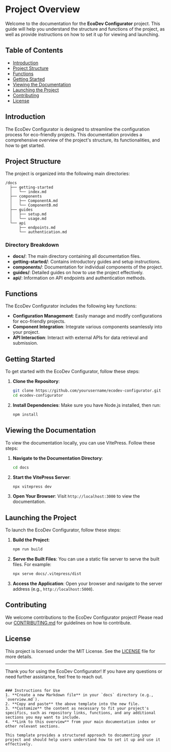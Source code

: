 # Project Overview

Welcome to the documentation for the **EcoDev Configurator** project. This guide will help you understand the structure and functions of the project, as well as provide instructions on how to set it up for viewing and launching.

## Table of Contents

- [Introduction](#introduction)
- [Project Structure](#project-structure)
- [Functions](#functions)
- [Getting Started](#getting-started)
- [Viewing the Documentation](#viewing-the-documentation)
- [Launching the Project](#launching-the-project)
- [Contributing](#contributing)
- [License](#license)

## Introduction

The EcoDev Configurator is designed to streamline the configuration process for eco-friendly projects. This documentation provides a comprehensive overview of the project's structure, its functionalities, and how to get started.

## Project Structure

The project is organized into the following main directories:

```
/docs
  ├── getting-started
  │   └── index.md
  ├── components
  │   ├── ComponentA.md
  │   └── ComponentB.md
  ├── guides
  │   ├── setup.md
  │   └── usage.md
  └── api
      ├── endpoints.md
      └── authentication.md
```

### Directory Breakdown

- **docs/**: The main directory containing all documentation files.
- **getting-started/**: Contains introductory guides and setup instructions.
- **components/**: Documentation for individual components of the project.
- **guides/**: Detailed guides on how to use the project effectively.
- **api/**: Information on API endpoints and authentication methods.

## Functions

The EcoDev Configurator includes the following key functions:

- **Configuration Management**: Easily manage and modify configurations for eco-friendly projects.
- **Component Integration**: Integrate various components seamlessly into your project.
- **API Interaction**: Interact with external APIs for data retrieval and submission.

## Getting Started

To get started with the EcoDev Configurator, follow these steps:

1. **Clone the Repository**:
   ```bash
   git clone https://github.com/yourusername/ecodev-configurator.git
   cd ecodev-configurator
   ```

2. **Install Dependencies**:
   Make sure you have Node.js installed, then run:
   ```bash
   npm install
   ```

## Viewing the Documentation

To view the documentation locally, you can use VitePress. Follow these steps:

1. **Navigate to the Documentation Directory**:
   ```bash
   cd docs
   ```

2. **Start the VitePress Server**:
   ```bash
   npx vitepress dev
   ```

3. **Open Your Browser**:
   Visit `http://localhost:3000` to view the documentation.

## Launching the Project

To launch the EcoDev Configurator, follow these steps:

1. **Build the Project**:
   ```bash
   npm run build
   ```

2. **Serve the Built Files**:
   You can use a static file server to serve the built files. For example:
   ```bash
   npx serve docs/.vitepress/dist
   ```

3. **Access the Application**:
   Open your browser and navigate to the server address (e.g., `http://localhost:5000`).

## Contributing

We welcome contributions to the EcoDev Configurator project! Please read our [CONTRIBUTING.md](CONTRIBUTING.md) for guidelines on how to contribute.

## License

This project is licensed under the MIT License. See the [LICENSE](LICENSE) file for more details.

---

Thank you for using the EcoDev Configurator! If you have any questions or need further assistance, feel free to reach out.
```

### Instructions for Use
1. **Create a new Markdown file** in your `docs` directory (e.g., `overview.md`).
2. **Copy and paste** the above template into the new file.
3. **Customize** the content as necessary to fit your project's specifics, such as repository links, functions, and any additional sections you may want to include.
4. **Link to this overview** from your main documentation index or other relevant sections.

This template provides a structured approach to documenting your project and should help users understand how to set it up and use it effectively.